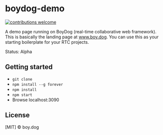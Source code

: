 # boydog-demo

[![contributions welcome](https://img.shields.io/badge/contributions-welcome-brightgreen.svg?style=flat)](https://github.com/boydoglabs/boydog-demo)

A demo page running on BoyDog (real-time collaborative web framework). This is basically the landing page at www.boy.dog.
You can use this as your starting boilerplate for your RTC projects.

Status: Alpha

## Getting started

 - `git clone`
 - `npm install --g forever`
 - `npm install`
 - `npm start`
 - Browse localhost:3090

## License

[MIT] © boy.dog